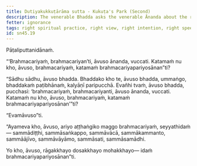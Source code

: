 ```yaml
---
title: Dutiyakukkuṭārāma sutta - Kukuṭa's Park (Second)
description: The venerable Bhadda asks the venerable Ānanda about the right spiritual practice.
fetter: ignorance
tags: right spiritual practice, right view, right intention, right speech, right action, right livelihood, right effort, right mindfulness, right collectedness, sn, sn45-56, sn45
id: sn45.19
---
```


Pāṭaliputtanidānaṁ.

“‘Brahmacariyaṁ, brahmacariyan’ti, āvuso ānanda, vuccati. Katamaṁ nu kho, āvuso, brahmacariyaṁ, katamaṁ brahmacariyapariyosānan”ti?

“Sādhu sādhu, āvuso bhadda. Bhaddako kho te, āvuso bhadda, ummaṅgo, bhaddakaṁ paṭibhānaṁ, kalyāṇī paripucchā. Evañhi tvaṁ, āvuso bhadda, pucchasi: ‘brahmacariyaṁ, brahmacariyanti, āvuso ānanda, vuccati. Katamaṁ nu kho, āvuso, brahmacariyaṁ, katamaṁ brahmacariyapariyosānan’”ti?

“Evamāvuso”ti.

“Ayameva kho, āvuso, ariyo aṭṭhaṅgiko maggo brahmacariyaṁ, seyyathidaṁ— sammādiṭṭhi, sammāsaṅkappo, sammāvācā, sammākammanto, sammāājīvo, sammāvāyāmo, sammāsati, sammāsamādhi.

Yo kho, āvuso, rāgakkhayo dosakkhayo mohakkhayo— idaṁ brahmacariyapariyosānan”ti.